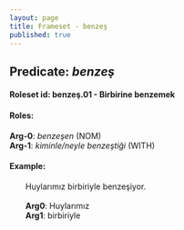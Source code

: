 ```yaml
---
layout: page
title: Frameset - benzeş
published: true
---
```

<h2>Predicate: <i>benzeş</i></h2>
<h4>Roleset id: benzeş.01 - Birbirine benzemek<br>
<h4>Roles:</h4>
<b>Arg-0</b>: <i>benzeşen</i>  (NOM) <br>
<b>Arg-1</b>: <i>kiminle/neyle benzeştiği</i>  (WITH) <br>
<h4>Example:</h4>
&emsp;&emsp;Huylarımız birbiriyle benzeşiyor.<br><br>
&emsp;&emsp;<b>Arg0</b>:  Huylarımız<br>
&emsp;&emsp;<b>Arg1</b>:  birbiriyle<br>

